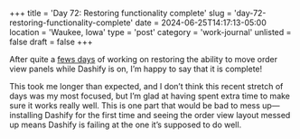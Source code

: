 +++
title = 'Day 72: Restoring functionality complete'
slug = 'day-72-restoring-functionality-complete'
date = 2024-06-25T14:17:13-05:00
location = 'Waukee, Iowa'
type = 'post'
category = 'work-journal'
unlisted = false
draft = false
+++

After quite a [fews days](/day-71-restoring-functionality-nearly-complete/) of working on restoring the ability to move order view panels while Dashify is on, I’m happy to say that it is complete!

This took me longer than expected, and I don’t think this recent stretch of days was my most focused, but I’m glad at having spent extra time to make sure it works really well. This is one part that would be bad to mess up—installing Dashify for the first time and seeing the order view layout messed up means Dashify is failing at the one it’s supposed to do well.
